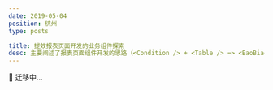 ```yaml
---
date: 2019-05-04
position: 杭州
type: posts

title: 提效报表页面开发的业务组件探索
desc: 主要阐述了报表页面组件开发的思路（<Condition /> + <Table /> => <BaoBiao />）
---
```


🚧 迁移中...
